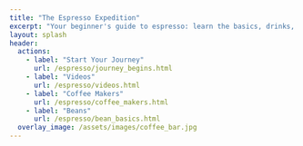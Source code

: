 ```yaml
---
title: "The Espresso Expedition"
excerpt: "Your beginner's guide to espresso: learn the basics, drinks, and tips."
layout: splash
header:
  actions:
    - label: "Start Your Journey"
      url: /espresso/journey_begins.html
    - label: "Videos"
      url: /espresso/videos.html
    - label: "Coffee Makers"
      url: /espresso/coffee_makers.html
    - label: "Beans"
      url: /espresso/bean_basics.html
  overlay_image: /assets/images/coffee_bar.jpg
---
```

